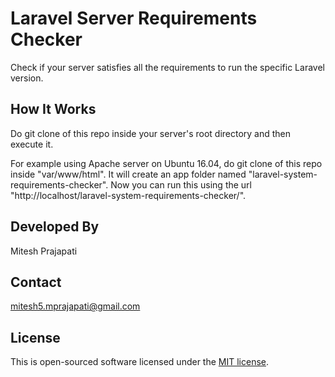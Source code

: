 # Laravel Server Requirements Checker
Check if your server satisfies all the requirements to run the specific Laravel version.

## How It Works
Do git clone of this repo inside your server's root directory and then execute it.

For example using Apache server on Ubuntu 16.04, do git clone of this repo inside "var/www/html".
It will create an app folder named "laravel-system-requirements-checker".
Now you can run this using the url "http://localhost/laravel-system-requirements-checker/".

## Developed By
Mitesh Prajapati

## Contact
mitesh5.mprajapati@gmail.com

## License
This is open-sourced software licensed under the [MIT license](https://opensource.org/licenses/MIT).
